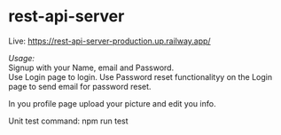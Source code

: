 # rest-api-server

Live: https://rest-api-server-production.up.railway.app/

*Usage:* <br>
Signup with your Name, email and Password.<br>
Use Login page to login.
Use Password reset functionalityy on the Login page to send email for password reset.<br>

In you profile page upload your picture and edit you info.<br>

Unit test command: npm run test


